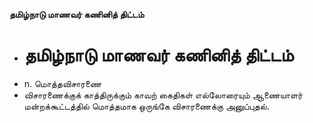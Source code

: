 **தமிழ்நாடு மாணவர் கணினித் திட்டம்**
- # தமிழ்நாடு மாணவர் கணினித் திட்டம்
- n. மொத்தவிசாரணை
- விசாரணைக்குக் காத்திருக்கும் காவற் கைதிகள் எல்லோரையும் ஆணையாளர் மன்றக்கூட்டத்தில் மொத்தமாக ஒருங்கே விசாரணைக்கு அனுப்புதல்.

